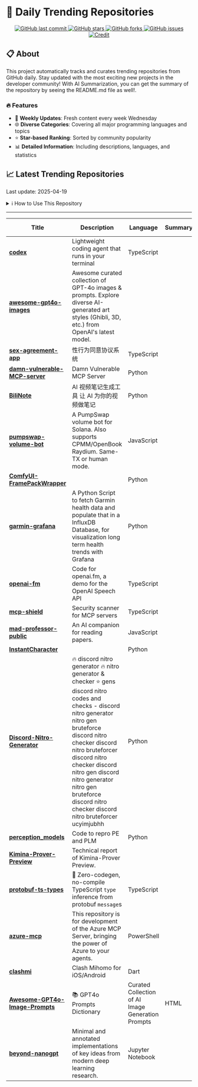 # 🌟 Daily Trending Repositories

<div align="center">
<a href="https://github.com/marc-ko/daily-trending-repo/commits/main">
    <img src="https://img.shields.io/github/last-commit/marc-ko/daily-trending-repo" alt="GitHub last commit" />
</a>

<a href="https://github.com/marc-ko/daily-trending-repo/stargazers">
    <img src="https://img.shields.io/github/stars/marc-ko/daily-trending-repo" alt="GitHub stars" />
</a>
<a href="https://github.com/marc-ko/daily-trending-repo/network/members">
    <img src="https://img.shields.io/github/forks/marc-ko/daily-trending-repo" alt="GitHub forks" />
</a>
<a href="https://github.com/marc-ko/daily-trending-repo/issues">
    <img src="https://img.shields.io/github/issues/marc-ko/daily-trending-repo" alt="GitHub issues" />
</a>
<a alt="credit" href="https://github.com/zezhishao/DailyArXiv">
 <img src="https://img.shields.io/badge/credit%20-%20Idea%20From%20This%20Repo-blue" alt="Credit">
</a>
</div>

## 📋 About

This project automatically tracks and curates trending repositories from GitHub daily. Stay updated with the most exciting new projects in the developer community! With AI Summarization, you can get the summary of the repository by seeing the README.md file as well!.

### 🔥 Features

- 🔄 **Weekly Updates**: Fresh content every week Wednesday
- 🌐 **Diverse Categories**: Covering all major programming languages and topics
- ⭐ **Star-based Ranking**: Sorted by community popularity
- 📊 **Detailed Information**: Including descriptions, languages, and statistics

## 📈 Latest Trending Repositories

Last update: 2025-04-19

<details>
<summary>ℹ️ How to Use This Repository</summary>

1. **Star & Watch**: Click the 'Star' and 'Watch' buttons to receive weekly email notifications
2. **Browse**: Explore trending repositories organized by popularity
3. **Contribute**: Feel free to open issues or suggest improvements

</details>

---

| **Title** | **Description** | **Language** | **Summary** | **Tags** | **Stars Count** |
| --- | --- | --- | --- | --- | --- |
| **[codex](https://github.com/openai/codex)** | Lightweight coding agent that runs in your terminal | TypeScript |  |  | 16612 |
| **[awesome-gpt4o-images](https://github.com/jamez-bondos/awesome-gpt4o-images)** | Awesome curated collection of GPT-4o images & prompts. Explore diverse AI-generated art styles (Ghibli, 3D, etc.) from OpenAI's latest model.  |  |  | <details><summary>ai-ar...</summary><p>ai-art, ai-image-examples, anime-ai-art, art-collection, awesome-list, cartoon-style, curated-collection, generative-art, ghibli-style, gpt-4o, image-generation, manga-style, openai, prompt-engineering, prompts, text-to-image</p></details> | 3503 |
| **[sex-agreement-app](https://github.com/123xiao/sex-agreement-app)** | 性行为同意协议系统 | TypeScript |  |  | 965 |
| **[damn-vulnerable-MCP-server](https://github.com/harishsg993010/damn-vulnerable-MCP-server)** | Damn Vulnerable MCP Server | Python |  |  | 648 |
| **[BiliNote](https://github.com/JefferyHcool/BiliNote)** | AI 视频笔记生成工具 让 AI 为你的视频做笔记 | Python |  |  | 454 |
| **[pumpswap-volume-bot](https://github.com/cicere/pumpswap-volume-bot)** | A PumpSwap volume bot for Solana. Also supports CPMM/OpenBook Raydium. Same-TX or human mode. | JavaScript |  | <details><summary>cpmm,...</summary><p>cpmm, pumpfun, pumpswap, pumpswap-bundler, pumpswap-volume-bot, solana, token2022, volume-bot</p></details> | 454 |
| **[ComfyUI-FramePackWrapper](https://github.com/kijai/ComfyUI-FramePackWrapper)** |  | Python |  |  | 385 |
| **[garmin-grafana](https://github.com/arpanghosh8453/garmin-grafana)** | A Python Script to fetch Garmin health data and populate that in a InfluxDB Database, for visualization long term health trends with Grafana | Python |  |  | 378 |
| **[openai-fm](https://github.com/openai/openai-fm)** | Code for openai.fm, a demo for the OpenAI Speech API | TypeScript |  |  | 371 |
| **[mcp-shield](https://github.com/riseandignite/mcp-shield)** | Security scanner for MCP servers | TypeScript |  |  | 342 |
| **[mad-professor-public](https://github.com/LYiHub/mad-professor-public)** | An AI companion for reading papers. | JavaScript |  |  | 328 |
| **[InstantCharacter](https://github.com/Tencent/InstantCharacter)** |  | Python |  |  | 310 |
| **[Discord-Nitro-Generator](https://github.com/pops-1529/Discord-Nitro-Generator)** | 🔥 discord nitro generator 🔥 nitro generator & checker ⭐ gens discord nitro codes and checks - discord nitro generator nitro gen bruteforce discord nitro checker discord nitro bruteforcer discord nitro checker discord nitro gen discord nitro generator nitro gen bruteforce discord nitro checker discord nitro bruteforcer ucyimjubhh | Python |  |  | 248 |
| **[perception_models](https://github.com/facebookresearch/perception_models)** | Code to repro PE and PLM | Python |  |  | 235 |
| **[Kimina-Prover-Preview](https://github.com/MoonshotAI/Kimina-Prover-Preview)** | Technical report of Kimina-Prover Preview. |  |  |  | 227 |
| **[protobuf-ts-types](https://github.com/nathanhleung/protobuf-ts-types)** | 🛫 Zero-codegen, no-compile TypeScript `type` inference from protobuf `message`s | TypeScript |  |  | 220 |
| **[azure-mcp](https://github.com/Azure/azure-mcp)** | This repository is for development of the Azure MCP Server, bringing the power of Azure to your agents. | PowerShell |  |  | 190 |
| **[clashmi](https://github.com/KaringX/clashmi)** | Clash Mihomo for iOS/Android | Dart |  | <details><summary>clash...</summary><p>clash, clashmi, mihomo</p></details> | 184 |
| **[Awesome-GPT4o-Image-Prompts](https://github.com/ImgEdify/Awesome-GPT4o-Image-Prompts)** | 📚 GPT4o Prompts Dictionary | Curated Collection of AI Image Generation Prompts | HTML |  |  | 182 |
| **[beyond-nanogpt](https://github.com/tanishqkumar/beyond-nanogpt)** | Minimal and annotated implementations of key ideas from modern deep learning research.  | Jupyter Notebook |  |  | 162 |

